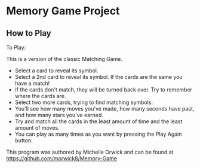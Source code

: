 # Memory Game Project


## How to Play

To Play:

This is a version of the classic Matching Game.  

- Select a card to reveal its symbol.
- Select a 2nd card to reveal its symbol.  If the cards are the same you have a match!
- If the cards don't match, they will be turned back over.  Try to remember where the cards are.
- Select two more cards, trying to find matching symbols.
- You'll see how many moves you've made, how many seconds have past, and how many stars you've earned.
- Try and match all the cards in the least amount of time and the least amount of moves.
- You can play as many times as you want by pressing the Play Again button.

This program was authored by Michelle Orwick and can be found at
https://github.com/morwick8/Memory-Game
